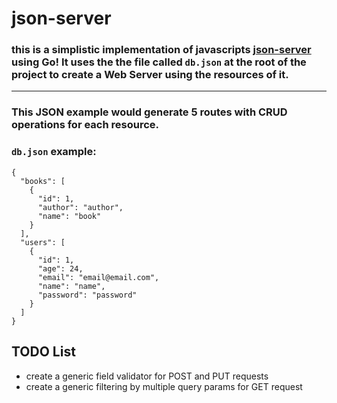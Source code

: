 # json-server

### this is a simplistic implementation of javascripts [json-server](https://www.npmjs.com/package/json-server) using Go! It uses the the file called `db.json` at the root of the project to create a Web Server using the resources of it.

---

### This JSON example would generate 5 routes with CRUD operations for each resource.

### `db.json` example:

```
{
  "books": [
    {
      "id": 1,
      "author": "author",
      "name": "book"
    }
  ],
  "users": [
    {
      "id": 1,
      "age": 24,
      "email": "email@email.com",
      "name": "name",
      "password": "password"
    }
  ]
}
```

## TODO List

- create a generic field validator for POST and PUT requests
- create a generic filtering by multiple query params for GET request
